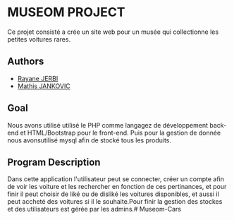 
# MUSEOM PROJECT

Ce projet consisté a crée un site web pour un musée qui collectionne les petites voitures rares.


## Authors

- [Rayane JERBI](https://www.linkedin.com/in/rayane-jerbi/)
- [Mathis JANKOVIC]()


## Goal

Nous avons utilisé utilisé le PHP comme langagez de développement back-end et HTML/Bootstrap pour le front-end. Puis pour la gestion de donnée nous avonsutilisé mysql afin de stocké tous les produits.


## Program Description
Dans cette application l'utilisateur peut se connecter, créer un compte afin de voir les voiture et les rechercher en fonction de ces pertinances, et pour finir il peut choisir de liké ou de disliké les voitures disponibles, et aussi il peut accheté des voitures si il le souhaite.Pour finir la gestion des stockes et des utilisateurs est gérée par les admins.#   M u s e o m - C a r s  
 